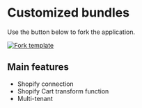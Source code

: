 # Customized bundles

Use the button below to fork the application.

[![Fork template](https://img.shields.io/badge/Fork%20template-%233A0CFF?style=for-the-badge)](https://app.gadget.dev/auth/fork?domain=customized-bundle-template.gadget.app)

## Main features

- Shopify connection
- Shopify Cart transform function
- Multi-tenant
